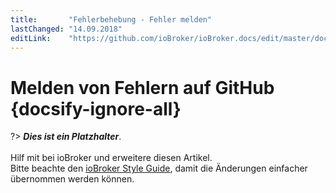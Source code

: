 ```yaml
---
title:       "Fehlerbehebung - Fehler melden"
lastChanged: "14.09.2018"
editLink:    "https://github.com/ioBroker/ioBroker.docs/edit/master/docs/trouble/issue.md"
---
```


# Melden von Fehlern auf GitHub {docsify-ignore-all}

?> ***Dies ist ein Platzhalter***. 
   <br><br>
   Hilf mit bei ioBroker und erweitere diesen Artikel.  
   Bitte beachte den [ioBroker Style Guide](appendix/style_guide), 
   damit die Änderungen einfacher übernommen werden können.
